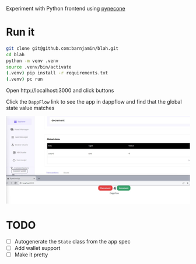 Experiment with Python frontend using [pynecone](https://pynecone.io/)

# Run it

```bash
git clone git@github.com:barnjamin/blah.git
cd blah
python -m venv .venv
source .venv/bin/activate
(.venv) pip install -r requirements.txt
(.venv) pc run
```

Open http://localhost:3000 and click buttons

Click the `DappFlow` link to see the app in dappflow and find that the global state value matches 

![viz](uggo.jpg)

# TODO

- [ ] Autogenerate the `State` class from the app spec
- [ ] Add wallet support
- [ ] Make it pretty
